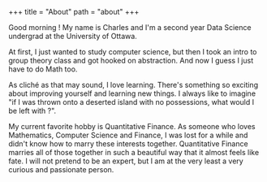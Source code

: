 +++
title = "About"
path = "about"
+++

Good morning ! My name is Charles and I'm a second year Data Science undergrad at the University of Ottawa.

At first, I just wanted to study computer science, but then I took an intro to group theory class and got hooked on abstraction. And now I guess I just have to do Math too.

As cliché as that may sound, I love learning. There's something so exciting about improving yourself and learning new things. I always like to imagine "if I was thrown onto a deserted island with no possessions, what would I be left with ?".

My current favorite hobby is Quantitative Finance. As someone who loves Mathematics, Computer Science and Finance, I was lost for a while and didn't know how to marry these interests together. Quantitative Finance marries all of those together in such a beautiful way that it almost feels like fate. I will not pretend to be an expert, but I am at the very least a very curious and passionate person.
